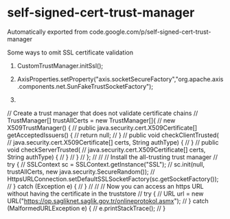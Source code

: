 # self-signed-cert-trust-manager
Automatically exported from code.google.com/p/self-signed-cert-trust-manager


Some ways to omit SSL certificate validation

1)
	CustomTrustManager.initSsl();
2)
	AxisProperties.setProperty("axis.socketSecureFactory","org.apache.axis.components.net.SunFakeTrustSocketFactory");
	
3)	
// Create a trust manager that does not validate certificate chains
//    	TrustManager[] trustAllCerts = new TrustManager[]{
//    	    new X509TrustManager() {
//    	        public java.security.cert.X509Certificate[] getAcceptedIssuers() {
//    	            return null;
//    	        }
//    	        public void checkClientTrusted(
//    	            java.security.cert.X509Certificate[] certs, String authType) {
//    	        }
//    	        public void checkServerTrusted(
//    	            java.security.cert.X509Certificate[] certs, String authType) {
//    	        }
//    	    }
//    	};
//
//    	// Install the all-trusting trust manager
//    	try {
//    	    SSLContext sc = SSLContext.getInstance("SSL");
//    	    sc.init(null, trustAllCerts, new java.security.SecureRandom());
//    	    HttpsURLConnection.setDefaultSSLSocketFactory(sc.getSocketFactory());
//    	} catch (Exception e) {
//    	}
//
//    	// Now you can access an https URL without having the certificate in the truststore
//    	try {
//    	    URL url = new URL("https://op.sagliknet.saglik.gov.tr/onlineprotokol.asmx");
//    	} catch (MalformedURLException e) {
//    		e.printStackTrace();
//    	}

